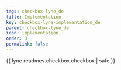 ```yaml
---
tags: checkbox-lyne_de
title: Implementation
key: checkbox-lyne-implementation_de
parent: checkbox-lyne_de
icon: implementation
order: 3
permalink: false  
---
```

{{ lyne.readmes.checkbox.checkbox | safe }}



